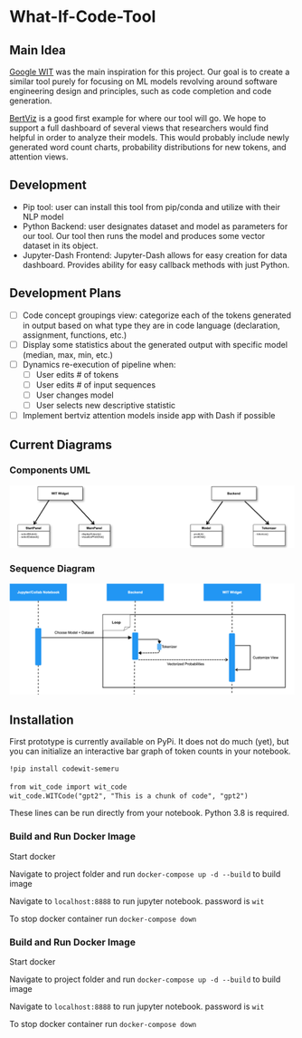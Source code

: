 # What-If-Code-Tool
## Main Idea
[Google WIT](https://github.com/PAIR-code/what-if-tool) was the main inspiration for this project. Our goal is to create a similar tool purely for focusing on ML models revolving around software engineering design and principles, such as code completion and code generation. 

[BertViz](https://github.com/jessevig/bertviz) is a good first example for where our tool will go. We hope to support a full dashboard of several views that researchers would find helpful in order to analyze their models. This would probably include newly generated word count charts, probability distributions for new tokens, and attention views.

## Development
- Pip tool: user can install this tool from pip/conda and utilize with their NLP model
- Python Backend: user designates dataset and model as parameters for our tool. Our tool then runs the model and produces some vector dataset in its object.
- Jupyter-Dash Frontend: Jupyter-Dash allows for easy creation for data dashboard. Provides ability for easy callback methods with just Python.
<!-- - Ideas for Frontend
  - Dashboard: Several visuals at the same time. This would allow the user to interact with each of the visuals provided
  - One at a time: User designates which view they want to see from their view at any given point
  - Visuals would be available in python notebooks
- Some ideas: BertViz, Google WIT
- Plotly is a great tool to create large dashboard from python. Could be useful for a dashboard view
- Flask/Django can be used to implement the interactive component of the charts (connect listening events to python code) -->

## Development Plans
<!-- - [ ] Interview ML researchers (SEMERU) for what specific views would be useful for their exploration
- [ ] Implement back-end to spit out some output to dynamic html
- [ ] Create new views, probability distribution
- [ ] Allow for some interactive aspect with the charts -->
- [ ] Code concept groupings view: categorize each of the tokens generated in output based on what type they are in code language (declaration, assignment, functions, etc.)
- [ ] Display some statistics about the generated output with specific model (median, max, min, etc.)
- [ ] Dynamics re-execution of pipeline when:
  - [ ] User edits # of tokens
  - [ ] User edits # of input sequences
  - [ ] User changes model
  - [ ] User selects new descriptive statistic
- [ ] Implement bertviz attention models inside app with Dash if possible

## Current Diagrams
### Components UML
![Components](Artifacts/component.png)

### Sequence Diagram
![Sequence Diagram](Artifacts/sequence.png)

## Installation
First prototype is currently available on PyPi. It does not do much (yet), but you can initialize an interactive bar graph of token counts in your notebook.

```
!pip install codewit-semeru

from wit_code import wit_code
wit_code.WITCode("gpt2", "This is a chunk of code", "gpt2")
```
These lines can be run directly from your notebook. Python 3.8 is required.

### Build and Run Docker Image
Start docker

Navigate to project folder and run ```docker-compose up -d --build``` to build image

Navigate to ```localhost:8888``` to run jupyter notebook. password is ```wit```

To stop docker container run ```docker-compose down```


### Build and Run Docker Image
Start docker

Navigate to project folder and run ```docker-compose up -d --build``` to build image

Navigate to ```localhost:8888``` to run jupyter notebook. password is ```wit```

To stop docker container run ```docker-compose down```

